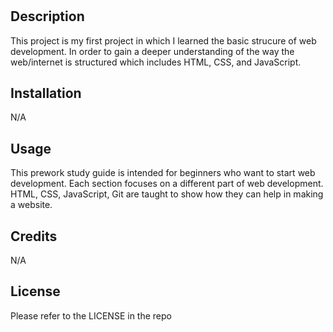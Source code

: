 # <PREWORK-STUDY-GUIDE>

## Description

This project is my first project in which I learned the basic strucure of web development. In order to gain a deeper understanding of the way the web/internet is structured which includes HTML, CSS, and JavaScript.

## Installation

N/A

## Usage

This prework study guide is intended for beginners who want to start web development. Each section focuses on a different part of web development. HTML, CSS, JavaScript, Git are taught to show how they can help in making a website.

## Credits

N/A

## License

Please refer to the LICENSE in the repo


